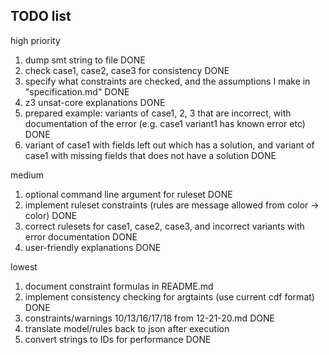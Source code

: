 ## TODO list

high priority

1. dump smt string to file DONE
2. check case1, case2, case3 for consistency DONE
3. specify what constraints are checked, and the assumptions I make in "specification.md" DONE
4. z3 unsat-core explanations DONE
5. prepared example: variants of case1, 2, 3 that are incorrect, with documentation of the error (e.g. case1 variant1 has known error etc) DONE
6. variant of case1 with fields left out which has a solution, and variant of case1 with missing fields that does not have a solution DONE

medium

1. optional command line argument for ruleset DONE
2. implement ruleset constraints (rules are message allowed from color -> color) DONE
3. correct rulesets for case1, case2, case3, and incorrect variants with error documentation DONE
4. user-friendly explanations DONE

lowest

1. document constraint formulas in README.md
2. implement consistency checking for argtaints (use current cdf format) DONE
3. constraints/warnings 10/13/16/17/18 from 12-21-20.md DONE
4. translate model/rules back to json after execution
5. convert strings to IDs for performance DONE

